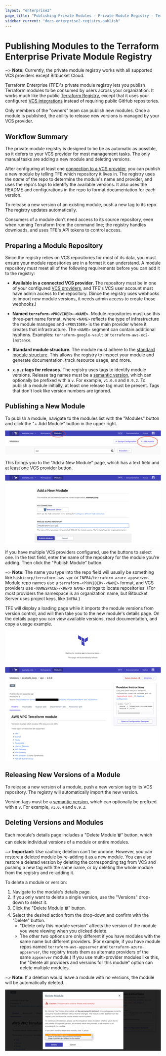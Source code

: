 ```yaml
---
layout: "enterprise2"
page_title: "Publishing Private Modules - Private Module Registry - Terraform Enterprise Beta"
sidebar_current: "docs-enterprise2-registry-publish"
---
```


[vcs]: ../vcs/index.html

# Publishing Modules to the Terraform Enterprise Private Module Registry

~> **Note:** Currently, the private module registry works with all supported VCS providers except Bitbucket Cloud.

Terraform Enterprise (TFE)'s private module registry lets you publish Terraform modules to be consumed by users across your organization. It works much like the public [Terraform Registry](/docs/registry/index.html), except that it uses your configured [VCS integrations][vcs] instead of requiring public GitHub repositories.

Only members of the "owners" team can publish new modules. Once a module is published, the ability to release new versions is managed by your VCS provider.

## Workflow Summary

The private module registry is designed to be be as automatic as possible, so it defers to your VCS provider for most management tasks. The only manual tasks are adding a new module and deleting versions.

After configuring at least one [connection to a VCS provider][vcs], you can publish a new module by telling TFE which repository it lives in. The registry uses the _name_ of the repo to determine the module's name and provider, and uses the repo's _tags_ to identify the available versions. It also uses the README and configurations in the repo to format documentation for each version.

To release a new version of an existing module, push a new tag to its repo. The registry updates automatically.

Consumers of a module don't need access to its source repository, even when running Terraform from the command line; the registry handles downloads, and uses TFE's API tokens to control access.

## Preparing a Module Repository

Since the registry relies on VCS repositories for most of its data, you must ensure your module repositories are in a format it can understand. A module repository must meet all of the following requirements before you can add it to the registry:

- **Available in a connected VCS provider.** The repository must be in one of
your configured [VCS providers][vcs], and TFE's VCS user account must have admin
access to the repository. (Since the registry uses webhooks to import new module
versions, it needs admin access to create those webhooks.)

- **Named `terraform-<PROVIDER>-<NAME>`.** Module repositories must use this
three-part name format, where `<NAME>` reflects the type of infrastructure the
module manages and `<PROVIDER>` is the main provider where it creates that
infrastructure. The `<NAME>` segment can contain additional hyphens. Examples:
`terraform-google-vault` or `terraform-aws-ec2-instance`.

- **Standard module structure.** The module must adhere to the
[standard module structure](/docs/modules/create.html#standard-module-structure).
This allows the registry to inspect your module and generate documentation,
track resource usage, and more.

- **`x.y.z` tags for releases.** The registry uses tags to identify module
versions. Release tag names must be a [semantic version](http://semver.org),
which can optionally be prefixed with a `v`. For example, `v1.0.4` and `0.9.2`.
To publish a module initially, at least one release tag must be present. Tags
that don't look like version numbers are ignored.

## Publishing a New Module

To publish a module, navigate to the modules list with the "Modules" button and click the "+ Add Module" button in the upper right.

![TFE screenshot: the "modules" button and the "+Add Module" button](./images/publish-add-button.png)

This brings you to the "Add a New Module" page, which has a text field and at least one VCS provider button.

![TFE screenshot: the "add a new module" page, with a repository name entered](./images/publish-add-module.png)

If you have multiple VCS providers configured, use the buttons to select one. In the text field, enter the name of the repository for the module you're adding. Then click the "Publish Module" button.

~> **Note:** The name you type into the repo field will usually be something like `hashicorp/terraform-aws-vpc` or `INFRA/terraform-azure-appserver`. Module repo names use a `terraform-<PROVIDER>-<NAME>` format, and VCS providers use `<NAMESPACE>/<REPO NAME>` strings to locate repositories. (For most providers the namespace is an organization name, but Bitbucket Server uses project keys, like `INFRA`.)

TFE will display a loading page while it imports the module versions from version control, and will then take you to the new module's details page. On the details page you can view available versions, read documentation, and copy a usage example.

![TFE screenshot: the module loading page](./images/publish-loading.png)

![TFE screenshot: a module details page](./images/publish-module-details.png)

## Releasing New Versions of a Module

To release a new version of a module, push a new version tag to its VCS repository. The registry will automatically import the new version.

Version tags must be a [semantic version](http://semver.org), which can optionally be prefixed with a `v`. For example, `v1.0.4` and `0.9.2`.

## Deleting Versions and Modules

Each module's details page includes a "Delete Module 🗑" button, which can delete individual versions of a module or entire modules.

~> **Important:** Use caution; deletion can't be undone. However, you can restore a deleted module by re-adding it as a new module. You can also restore a deleted version by deleting the corresponding tag from VCS and pushing a new tag with the same name, or by deleting the whole module from the registry and re-adding it.

To delete a module or version:

1. Navigate to the module's details page.
2. If you only want to delete a single version, use the "Versions" drop-down to select it.
3. Click the "Delete Module 🗑" button.
4. Select the desired action from the drop-down and confirm with the "Delete" button.
    - "Delete only this module version" affects the version of the module you were viewing when you clicked delete.
    - The other two options are only different if you have modules with the same name but different providers. (For example, if you have module repos named `terraform-aws-appserver` and `terraform-azure-appserver`, the registry treats them as alternate providers of the same `appserver` module.) If you use multi-provider modules like this, the "Delete all providers and versions for this module" option can delete multiple modules.

~> **Note:** If a deletion would leave a module with no versions, the module will be automatically deleted.

![TFE screenshot: the deletion dialog](./images/publish-delete.png)

